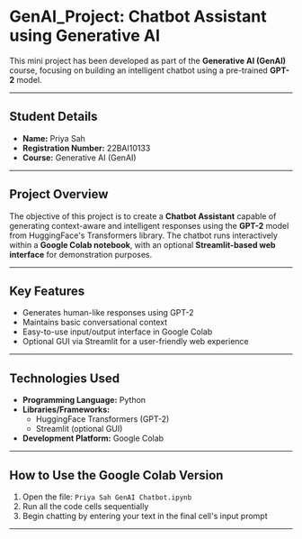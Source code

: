 
#  GenAI_Project: Chatbot Assistant using Generative AI

This mini project has been developed as part of the **Generative AI (GenAI)** course, focusing on building an intelligent chatbot using a pre-trained **GPT-2** model.

---

## Student Details

- **Name:** Priya Sah  
- **Registration Number:** 22BAI10133  
- **Course:** Generative AI (GenAI)

---

## Project Overview

The objective of this project is to create a **Chatbot Assistant** capable of generating context-aware and intelligent responses using the **GPT-2** model from HuggingFace's Transformers library. The chatbot runs interactively within a **Google Colab notebook**, with an optional **Streamlit-based web interface** for demonstration purposes.

---

## Key Features

-  Generates human-like responses using GPT-2  
-  Maintains basic conversational context  
-  Easy-to-use input/output interface in Google Colab  
-  Optional GUI via Streamlit for a user-friendly web experience

---

## Technologies Used

- **Programming Language:** Python  
- **Libraries/Frameworks:**  
  - HuggingFace Transformers (GPT-2)  
  - Streamlit (optional GUI)  
- **Development Platform:** Google Colab

---

## How to Use the Google Colab Version

1. Open the file: `Priya Sah GenAI Chatbot.ipynb`  
2. Run all the code cells sequentially  
3. Begin chatting by entering your text in the final cell's input prompt

---
